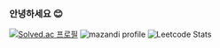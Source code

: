 ### 안녕하세요 😊

[![Solved.ac 프로필](http://mazassumnida.wtf/api/v2/generate_badge?boj=jorepong123)](https://solved.ac/jorepong123) ![mazandi profile](http://mazandi.herokuapp.com/api?handle=jorepong123&theme=dark)
![Leetcode Stats](https://leetcard.jacoblin.cool/jorepong)

<!--
**jorepong/jorepong** is a ✨ _special_ ✨ repository because its `README.md` (this file) appears on your GitHub profile.

Here are some ideas to get you started:

- 🔭 I’m currently working on ...
- 🌱 I’m currently learning ...
- 👯 I’m looking to collaborate on ...
- 🤔 I’m looking for help with ...
- 💬 Ask me about ...
- 📫 How to reach me: ...
- 😄 Pronouns: ...
- ⚡ Fun fact: ...
-->
